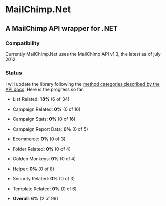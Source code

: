 # MailChimp.Net
## A MailChimp API wrapper for .NET

### Compatibility
Currently MailChimp.Net uses the MailChimp API v1.3, the latest as of july 2012.

### Status
I will update the library following the [method categories described by the API docs](http://apidocs.mailchimp.com/api/1.3/#method-&-error-code-docs). Here is the progress so far:

- List Related: **18%** (6 of 34)
- Campaign Related: **0%** (0 of 16)
- Campaign Stats: **0%** (0 of 16)
- Campaign Report Data: **0%** (0 of 5)
- Ecommerce: **0%** (0 of 3)
- Folder Related: **0%** (0 of 4)
- Golden Monkeys: **0%** (0 of 4)
- Helper: **0%** (0 of 8)
- Security Related: **0%** (0 of 3)
- Template Related: **0%** (0 of 6)

- **Overall**: **6%** (2 of 99)